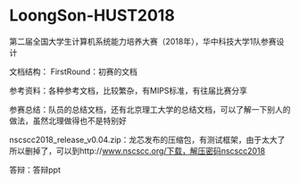 # LoongSon-HUST2018
第二届全国大学生计算机系统能力培养大赛（2018年），华中科技大学1队参赛设计

文档结构：
FirstRound：初赛的文档

参考资料：各种参考文档，比较繁杂，有MIPS标准，有往届比赛分享

参赛总结：队员的总结文档，还有北京理工大学的总结文档，可以了解一下别人的做法，虽然北理做得也不是特别好

nscscc2018_release_v0.04.zip：龙芯发布的压缩包，有测试框架，由于太大了所以删掉了，可以到http://www.nscscc.org/下载，解压密码nscscc2018

答辩：答辩ppt
